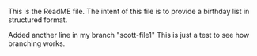 This is the ReadME file.
The intent of this file is to provide a birthday list in structured format.

Added another line in my branch "scott-file1"
This is just a test
to see how branching works.
